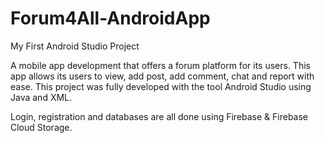 # Forum4All-AndroidApp
My First Android Studio Project

A mobile app development that offers a forum platform for its users. This app allows its users to view, add post, add comment, chat and report with ease. This project was fully developed with the tool Android Studio using Java and XML.

Login, registration and databases are all done using Firebase & Firebase Cloud Storage.
